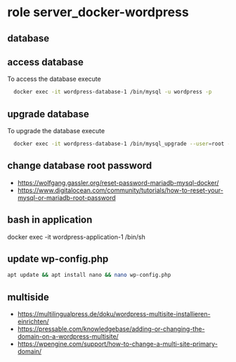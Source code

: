 # role server_docker-wordpress

## database 

## access database
To access the database execute
```bash
  docker exec -it wordpress-database-1 /bin/mysql -u wordpress -p
```

## upgrade database
To upgrade the database execute
```bash
  docker exec -it wordpress-database-1 /bin/mysql_upgrade --user=root --password=
```

## change database root password
- https://wolfgang.gassler.org/reset-password-mariadb-mysql-docker/
- https://www.digitalocean.com/community/tutorials/how-to-reset-your-mysql-or-mariadb-root-password

## bash in application
docker exec -it wordpress-application-1 /bin/sh

## update wp-config.php
```bash
apt update && apt install nano && nano wp-config.php
```

## multiside
- https://multilingualpress.de/doku/wordpress-multisite-installieren-einrichten/
- https://pressable.com/knowledgebase/adding-or-changing-the-domain-on-a-wordpress-multisite/
- https://wpengine.com/support/how-to-change-a-multi-site-primary-domain/
